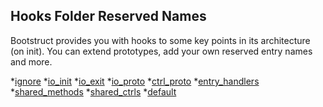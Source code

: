 Hooks Folder Reserved Names
---------------------------
Bootstruct provides you with hooks to some key points in its architecture (on init). You can extend prototypes, add your own reserved entry names and more.

*[ignore](#ignore)
*[io_init](#io_init)
*[io_exit](#io_exit)
*[io_proto](#io_proto)
*[ctrl_proto](#ctrl_proto)
*[entry_handlers](#entry_handlers)
*[shared_methods](#shared_methods)
*[shared_ctrls](#shared_ctrls)
*[default](#default)